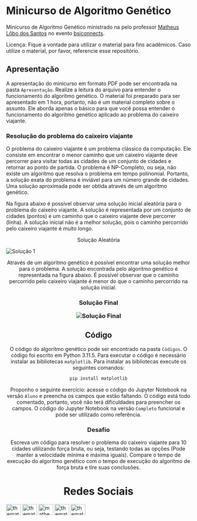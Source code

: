 # Minicurso de Algoritmo Genético

Minicurso de Algoritmo Genético ministrado na pelo professor [Matheus Lôbo dos Santos](http://matheuslobo.com) no evento [bsiconnects](https://www.instagram.com/bsiconnects/).

Licença: Fique a vontade para utilizar o material para fins acadêmicos. Caso utilize o material, por favor, referencie esse repositório.

## Apresentação

A apresentação do minicurso em formato PDF pode ser encontrada na pasta `Apresentação`. Realize a leitura do arquivo para entender o funcionamento do algoritmo genético. O material foi preparado para ser apresentado em 1 hora, portanto, não é um material completo sobre o assunto. Ele aborda apenas o básico para que você possa entender o funcionamento do algoritmo genético aplicado ao problema do caixeiro viajante.

### Resolução do problema do caixeiro viajante

O problema do caixeiro viajante é um problema clássico da computação. Ele consiste em encontrar o menor caminho que um caixeiro viajante deve percorrer para visitar todas as cidades de um conjunto de cidades e retornar ao ponto de partida. O problema é NP-Completo, ou seja, não existe um algoritmo que resolva o problema em tempo polinomial. Portanto, a solução exata do problema é inviável para um número grande de cidades. Uma solução aproximada pode ser obtida através de um algoritmo genético.

Na figura abaixo é possível observar uma solução inicial aleatória para o problema do caixeiro viajante. A solução é representada por um conjunto de cidades (pontos) e um caminho que o caixeiro viajante deve percorrer (linha). A solução inicial não é a melhor solução, pois o caminho percorrido pelo caixeiro viajante é muito longo.

<h13 align="center">
  <p align="center">Solução Aleatória</p>
  <a><img src="https://github.com/TheMatheusLs/Minicurso_Matheus/blob/main/Apresenta%C3%A7%C3%A3o/img/Solu%C3%A7%C3%A3o1.png" alt="Solução 1"></a>
</h3>

Através de um algoritmo genético é possível encontrar uma solução melhor para o problema. A solução encontrada pelo algoritmo genético é representada na figura abaixo. É possível observar que o caminho percorrido pelo caixeiro viajante é menor do que o caminho percorrido na solução inicial.

<h3 align="center">
  <p align="center">Solução Final</p>
  <a><img src="https://github.com/TheMatheusLs/Minicurso_Matheus/blob/main/Apresenta%C3%A7%C3%A3o/img/Solu%C3%A7%C3%A3oFinal.png" alt="Solução Final"></a>
</h3>

## Código

O código do algoritmo genético pode ser encontrado na pasta `Códigos`. O código foi escrito em Python 3.11.5. Para executar o código é necessário instalar as bibliotecas `matplotlib`. Para instalar as bibliotecas execute os seguintes comandos:

```bash
pip install matplotlib
```

Proponho o seguinte exercício: acesse o código do Jupyter Notebook na versão `Aluno` e preencha os campos que estão faltando. O código está todo comentado, portanto, você não terá dificuldades para preencher os campos. O código do Jupyter Notebook na versão `Completo` funcional e pode ser utilizado como referência.

### Desafio

Escreva um código para resolver o problema do caixeiro viajante para 10 cidades utilizando força bruta, ou seja, testando todas as opções (Pode manter a velocidade mínima e máxima iguais). Compare o tempo de execução do algoritmo genético com o tempo de execução do algoritmo de força bruta e tire suas conclusões.

# Redes Sociais

<p align="left">
<a href="https://twitter.com/thematheusls" target="blank"><img align="center" src="https://raw.githubusercontent.com/rahuldkjain/github-profile-readme-generator/master/src/images/icons/Social/twitter.svg" alt="thematheusls" height="30" width="40" /></a>
<a href="https://telegram.me/thematheusls" target="blank"><img align="center" src="https://upload.wikimedia.org/wikipedia/commons/8/83/Telegram_2019_Logo.svg" alt="thematheusls" height="30" width="40" /></a>
<a href="https://linkedin.com/in/matheus-lobo-dos-santos" target="blank"><img align="center" src="https://raw.githubusercontent.com/rahuldkjain/github-profile-readme-generator/master/src/images/icons/Social/linked-in-alt.svg" alt="matheus-lobo-dos-santos" height="30" width="40" /></a>
<a href="https://instagram.com/thematheusls" target="blank"><img align="center" src="https://raw.githubusercontent.com/rahuldkjain/github-profile-readme-generator/master/src/images/icons/Social/instagram.svg" alt="thematheusls" height="30" width="40" /></a>
<a href="https://www.youtube.com/c/thematheusls" target="blank"><img align="center" src="https://raw.githubusercontent.com/rahuldkjain/github-profile-readme-generator/master/src/images/icons/Social/youtube.svg" alt="thematheusls" height="30" width="40" /></a>
</p>

